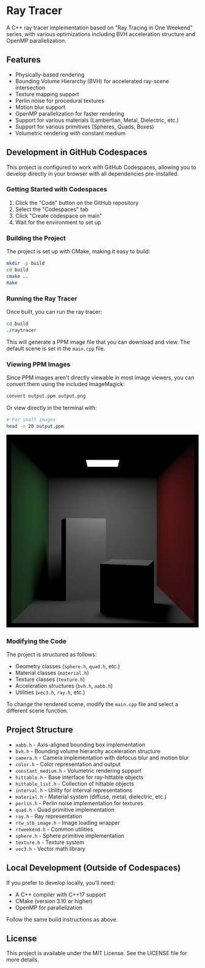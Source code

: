 # Ray Tracer

A C++ ray tracer implementation based on "Ray Tracing in One Weekend" series, with various optimizations including BVH acceleration structure and OpenMP parallelization.

## Features

- Physically-based rendering
- Bounding Volume Hierarchy (BVH) for accelerated ray-scene intersection
- Texture mapping support
- Perlin noise for procedural textures
- Motion blur support
- OpenMP parallelization for faster rendering
- Support for various materials (Lambertian, Metal, Dielectric, etc.)
- Support for various primitives (Spheres, Quads, Boxes)
- Volumetric rendering with constant medium

## Development in GitHub Codespaces

This project is configured to work with GitHub Codespaces, allowing you to develop directly in your browser with all dependencies pre-installed.

### Getting Started with Codespaces

1. Click the "Code" button on the GitHub repository
2. Select the "Codespaces" tab
3. Click "Create codespace on main"
4. Wait for the environment to set up

### Building the Project

The project is set up with CMake, making it easy to build:

```bash
mkdir -p build
cd build
cmake ..
make
```

### Running the Ray Tracer

Once built, you can run the ray tracer:

```bash
cd build
./raytracer
```

This will generate a PPM image file that you can download and view. The default scene is set in the `main.cpp` file.

### Viewing PPM Images

Since PPM images aren't directly viewable in most image viewers, you can convert them using the included ImageMagick:

```bash
convert output.ppm output.png
```

Or view directly in the terminal with:

```bash
# For small images
head -n 20 output.ppm
```

![render local images](images/cornell1k-800px.png)

### Modifying the Code

The project is structured as follows:

- Geometry classes (`sphere.h`, `quad.h`, etc.)
- Material classes (`material.h`)
- Texture classes (`texture.h`)
- Acceleration structures (`bvh.h`, `aabb.h`)
- Utilities (`vec3.h`, `ray.h`, etc.)

To change the rendered scene, modify the `main.cpp` file and select a different scene function.

## Project Structure

- `aabb.h` - Axis-aligned bounding box implementation
- `bvh.h` - Bounding volume hierarchy acceleration structure
- `camera.h` - Camera implementation with defocus blur and motion blur
- `color.h` - Color representation and output
- `constant_medium.h` - Volumetric rendering support
- `hittable.h` - Base interface for ray-hittable objects
- `hittable_list.h` - Collection of hittable objects
- `interval.h` - Utility for interval representations
- `material.h` - Material system (diffuse, metal, dielectric, etc.)
- `perlin.h` - Perlin noise implementation for textures
- `quad.h` - Quad primitive implementation
- `ray.h` - Ray representation
- `rtw_stb_image.h` - Image loading wrapper
- `rtweekend.h` - Common utilities
- `sphere.h` - Sphere primitive implementation
- `texture.h` - Texture system
- `vec3.h` - Vector math library

## Local Development (Outside of Codespaces)

If you prefer to develop locally, you'll need:

- A C++ compiler with C++17 support
- CMake (version 3.10 or higher)
- OpenMP for parallelization

Follow the same build instructions as above.

## License

This project is available under the MIT License. See the LICENSE file for more details.
